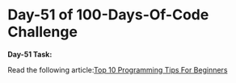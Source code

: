 # Day-51 of 100-Days-Of-Code Challenge

**Day-51 Task:**

Read the following article:[Top 10 Programming Tips For Beginners](https://www.geeksforgeeks.org/programming-tips-for-beginners/) 

